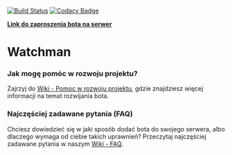 [![Build Status](https://travis-ci.org/Devscord-Team/Watchman.svg?branch=master)](https://travis-ci.org/Devscord-Team/Watchman)
[![Codacy Badge](https://api.codacy.com/project/badge/Grade/40f65eacc58847ef8a1bacd80f885eb7)](https://www.codacy.com/gh/Devscord-Team/Watchman?utm_source=github.com&amp;utm_medium=referral&amp;utm_content=Devscord-Team/Watchman&amp;utm_campaign=Badge_Grade)

[**Link do zaproszenia bota na serwer**](https://discordapp.com/api/oauth2/authorize?client_id=636274997786312723&permissions=2147483127&scope=bot)


# Watchman

### Jak mogę pomóc w rozwoju projektu?
Zajrzyj do [Wiki - Pomoc w rozwoju projektu](https://github.com/Devscord-Team/Watchman/wiki/Pomoc-w-rozwoju-projektu), gdzie znajdziesz więcej informacji na temat rozwijania bota.

### Najczęściej zadawane pytania (FAQ)
Chciesz dowiedzieć się w jaki sposób dodać bota do swojego serwera, albo dlaczego wymaga od ciebie takich uprawnień?
Przeczytaj najczęściej zadawane pytania w naszym [Wiki - FAQ](https://github.com/Devscord-Team/Watchman/wiki/Najcz%C4%99%C5%9Bciej-zadawane-pytania-(FAQ)).
